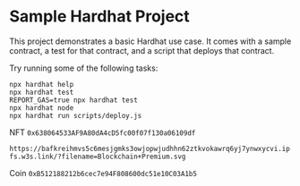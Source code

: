 # Sample Hardhat Project

This project demonstrates a basic Hardhat use case. It comes with a sample contract, a test for that contract, and a script that deploys that contract.

Try running some of the following tasks:

```shell
npx hardhat help
npx hardhat test
REPORT_GAS=true npx hardhat test
npx hardhat node
npx hardhat run scripts/deploy.js
```

NFT `0x638064533AF9A80dA4cD5fc00f07f130a06109df`

`https://bafkreihmvs5c6mesjgmks3owjopwjudhhn62ztkvokawrq6yj7ynwxycvi.ipfs.w3s.link/?filename=Blockchain+Premium.svg`

Coin `0xB512188212b6cec7e94F808600dc51e10C03A1b5`